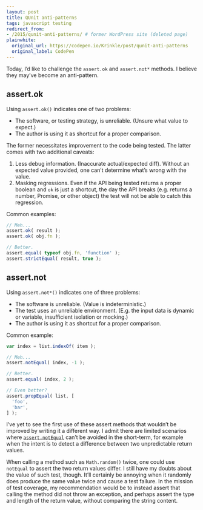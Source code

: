 ```yaml
---
layout: post
title: QUnit anti-patterns
tags: javascript testing
redirect_from:
- /2015/qunit-anti-patterns/ # former WordPress site (deleted page)
plainwhite:
  original_url: https://codepen.io/Krinkle/post/qunit-anti-patterns
  original_label: CodePen
---
```


Today, I’d like to challenge the `assert.ok` and `assert.not*` methods. I believe they may’ve become an anti-pattern.

<!--more-->

## assert.ok

Using `assert.ok()` indicates one of two problems:

* The software, or testing strategy, is unreliable. (Unsure what value to expect.)
* The author is using it as shortcut for a proper comparison.

The former necessitates improvement to the code being tested. The latter comes with two additional caveats:

1. Less debug information. (Inaccurate actual/expected diff). Without an expected value provided, one can’t determine what’s wrong with the value.
2. Masking regressions. Even if the API being tested returns a proper boolean and `ok` is just a shortcut, the day the API breaks (e.g. returns a number, Promise, or other object) the test will not be able to catch this regression.

Common examples:

```js
// Meh...
assert.ok( result );
assert.ok( obj.fn );

// Better.
assert.equal( typeof obj.fn, 'function' );
assert.strictEqual( result, true );
```

## assert.not

Using `assert.not*()` indicates one of three problems:

* The software is unreliable. (Value is indeterministic.)
* The test uses an unreliable environment. (E.g. the input data is dynamic or variable, insufficient isolation or mocking.)
* The author is using it as shortcut for a proper comparison.

Common example:

```js
var index = list.indexOf( item );

// Meh...
assert.notEqual( index, -1 );

// Better.
assert.equal( index, 2 );

// Even better?
assert.propEqual( list, [
  'foo',
  'bar',
] );
```

I’ve yet to see the first use of these assert methods that wouldn’t be improved by writing it a different way. I admit there are limited scenarios where [`assert.notEqual`](https://api.qunitjs.com/assert/notEqual) can’t be avoided in the short-term, for example when the intent is to detect a difference between two unpredictable return values.

When calling a method such as `Math.random()` twice, one could use `notEqual` to assert the two return values differ. I still have my doubts about the value of such test, though. It’ll certainly be annoying when it randomly does produce the same value twice and cause a test failure. In the mission of test coverage, my recommendation would be to instead assert that calling the method did not throw an exception, and perhaps assert the type and length of the return value, without comparing the string content.

